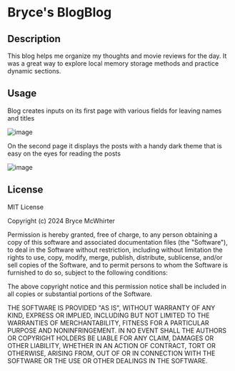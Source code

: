 # Bryce's BlogBlog

## Description

This blog helps me organize my thoughts and movie reviews for the day.
It was a great way to explore local memory storage methods and practice dynamic sections.

## Usage

Blog creates inputs on its first page with various fields for leaving names and titles

![image](https://github.com/TheDorkTrain/blog/assets/164428791/81c09f02-8f16-43ba-84f1-a554e19bb274)

On the second page it displays the posts with a handy dark theme that is easy on the eyes for reading the posts

![image](https://github.com/TheDorkTrain/blog/assets/164428791/4305ca45-1e31-40d6-9970-9a0bed822d57)


## License

MIT License

Copyright (c) 2024 Bryce McWhirter

Permission is hereby granted, free of charge, to any person obtaining a copy
of this software and associated documentation files (the "Software"), to deal
in the Software without restriction, including without limitation the rights
to use, copy, modify, merge, publish, distribute, sublicense, and/or sell
copies of the Software, and to permit persons to whom the Software is
furnished to do so, subject to the following conditions:

The above copyright notice and this permission notice shall be included in all
copies or substantial portions of the Software.

THE SOFTWARE IS PROVIDED "AS IS", WITHOUT WARRANTY OF ANY KIND, EXPRESS OR
IMPLIED, INCLUDING BUT NOT LIMITED TO THE WARRANTIES OF MERCHANTABILITY,
FITNESS FOR A PARTICULAR PURPOSE AND NONINFRINGEMENT. IN NO EVENT SHALL THE
AUTHORS OR COPYRIGHT HOLDERS BE LIABLE FOR ANY CLAIM, DAMAGES OR OTHER
LIABILITY, WHETHER IN AN ACTION OF CONTRACT, TORT OR OTHERWISE, ARISING FROM,
OUT OF OR IN CONNECTION WITH THE SOFTWARE OR THE USE OR OTHER DEALINGS IN THE
SOFTWARE.


